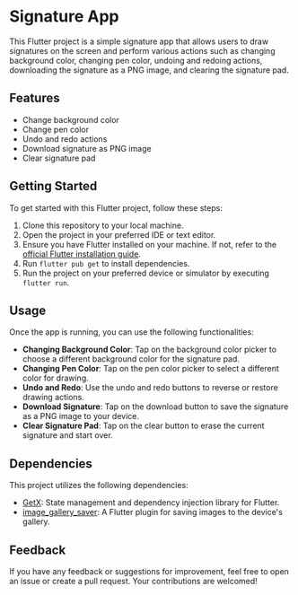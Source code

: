 # Signature App

This Flutter project is a simple signature app that allows users to draw signatures on the screen and perform various actions such as changing background color, changing pen color, undoing and redoing actions, downloading the signature as a PNG image, and clearing the signature pad.

## Features

- Change background color
- Change pen color
- Undo and redo actions
- Download signature as PNG image
- Clear signature pad

## Getting Started

To get started with this Flutter project, follow these steps:

1. Clone this repository to your local machine.
2. Open the project in your preferred IDE or text editor.
3. Ensure you have Flutter installed on your machine. If not, refer to the [official Flutter installation guide](https://flutter.dev/docs/get-started/install).
4. Run `flutter pub get` to install dependencies.
5. Run the project on your preferred device or simulator by executing `flutter run`.

## Usage

Once the app is running, you can use the following functionalities:

- **Changing Background Color**: Tap on the background color picker to choose a different background color for the signature pad.
- **Changing Pen Color**: Tap on the pen color picker to select a different color for drawing.
- **Undo and Redo**: Use the undo and redo buttons to reverse or restore drawing actions.
- **Download Signature**: Tap on the download button to save the signature as a PNG image to your device.
- **Clear Signature Pad**: Tap on the clear button to erase the current signature and start over.

## Dependencies

This project utilizes the following dependencies:

- [GetX](https://pub.dev/packages/get): State management and dependency injection library for Flutter.
- [image_gallery_saver](https://pub.dev/packages/image_gallery_saver): A Flutter plugin for saving images to the device's gallery.

## Feedback

If you have any feedback or suggestions for improvement, feel free to open an issue or create a pull request. Your contributions are welcomed!

